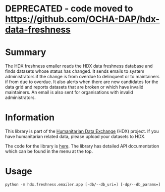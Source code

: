 # DEPRECATED - code moved to https://github.com/OCHA-DAP/hdx-data-freshness

# Summary

The HDX freshness emailer reads the HDX data freshness database and finds datasets whose status has changed. 
It sends emails to system administrators if the change is from overdue to delinquent or to maintainers if 
from due to overdue. It also alerts when there are new candidates for the data grid and reports datasets that 
are broken or which have invalid maintainers. An email is also sent for organisations with invalid 
administrators. 

# Information

This library is part of the [Humanitarian Data Exchange](https://data.humdata.org/) (HDX) project. If you have 
humanitarian related data, please upload your datasets to HDX.

The code for the library is [here](https://github.com/OCHA-DAP/hdx-data-freshness-emailer).
The library has detailed API documentation which can be found in the menu at the top. 

# Usage

    python -m hdx.freshness.emailer.app [-db/--db_uri=] [-dp/--db_params=]

